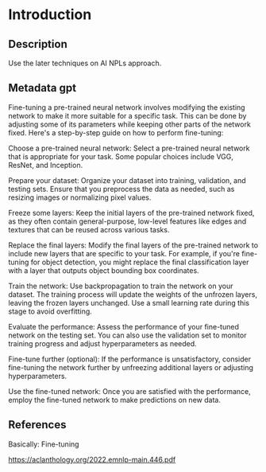 # Introduction 


## Description 

Use the later techniques on AI NPLs approach.

## Metadata gpt 

Fine-tuning a pre-trained neural network involves modifying the existing network to make it more suitable for a specific task. This can be done by adjusting some of its parameters while keeping other parts of the network fixed. Here's a step-by-step guide on how to perform fine-tuning:

Choose a pre-trained neural network: Select a pre-trained neural network that is appropriate for your task. Some popular choices include VGG, ResNet, and Inception.

Prepare your dataset: Organize your dataset into training, validation, and testing sets. Ensure that you preprocess the data as needed, such as resizing images or normalizing pixel values.

Freeze some layers: Keep the initial layers of the pre-trained network fixed, as they often contain general-purpose, low-level features like edges and textures that can be reused across various tasks.

Replace the final layers: Modify the final layers of the pre-trained network to include new layers that are specific to your task. For example, if you're fine-tuning for object detection, you might replace the final classification layer with a layer that outputs object bounding box coordinates.

Train the network: Use backpropagation to train the network on your dataset. The training process will update the weights of the unfrozen layers, leaving the frozen layers unchanged. Use a small learning rate during this stage to avoid overfitting.

Evaluate the performance: Assess the performance of your fine-tuned network on the testing set. You can also use the validation set to monitor training progress and adjust hyperparameters as needed.

Fine-tune further (optional): If the performance is unsatisfactory, consider fine-tuning the network further by unfreezing additional layers or adjusting hyperparameters.

Use the fine-tuned network: Once you are satisfied with the performance, employ the fine-tuned network to make predictions on new data.


## References

Basically: Fine-tuning

https://aclanthology.org/2022.emnlp-main.446.pdf
